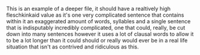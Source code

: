 This is an example of a deeper file, it should have a realtively high fleschkinkaid value as it's one very complicated sentence that contains within it an exaggerated amount of words, syllables and a single sentence that is indisputably incredibly complicated, one that could, really, be cut down into many sentences however it uses a lot of clausal words to allow it to be a lot longer than it could should or really would ever be in a real life situation that isn't as contrived and ridiculous as this. 
